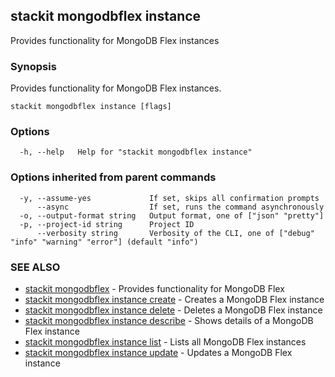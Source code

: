 ## stackit mongodbflex instance

Provides functionality for MongoDB Flex instances

### Synopsis

Provides functionality for MongoDB Flex instances.

```
stackit mongodbflex instance [flags]
```

### Options

```
  -h, --help   Help for "stackit mongodbflex instance"
```

### Options inherited from parent commands

```
  -y, --assume-yes             If set, skips all confirmation prompts
      --async                  If set, runs the command asynchronously
  -o, --output-format string   Output format, one of ["json" "pretty"]
  -p, --project-id string      Project ID
      --verbosity string       Verbosity of the CLI, one of ["debug" "info" "warning" "error"] (default "info")
```

### SEE ALSO

* [stackit mongodbflex](./stackit_mongodbflex.md)	 - Provides functionality for MongoDB Flex
* [stackit mongodbflex instance create](./stackit_mongodbflex_instance_create.md)	 - Creates a MongoDB Flex instance
* [stackit mongodbflex instance delete](./stackit_mongodbflex_instance_delete.md)	 - Deletes a MongoDB Flex instance
* [stackit mongodbflex instance describe](./stackit_mongodbflex_instance_describe.md)	 - Shows details  of a MongoDB Flex instance
* [stackit mongodbflex instance list](./stackit_mongodbflex_instance_list.md)	 - Lists all MongoDB Flex instances
* [stackit mongodbflex instance update](./stackit_mongodbflex_instance_update.md)	 - Updates a MongoDB Flex instance


